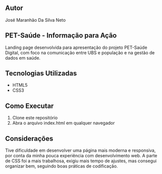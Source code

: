 
## Autor
José Maranhão Da Silva Neto

## PET-Saúde - Informação para Ação
Landing page desenvolvida para apresentação do projeto PET-Saúde Digital, com foco na comunicação entre UBS e população e na gestão de dados em saúde.

## Tecnologias Utilizadas
- HTML5
- CSS3

## Como Executar
1. Clone este repositório
2. Abra o arquivo index.html em qualquer navegador

## Considerações
Tive dificuldade em desenvolver uma página mais moderna e responsiva, por conta da minha pouca experiência com desenvolvimento web.
A parte de CSS foi a mais trabalhosa, exigiu mais tempo de ajustes, mas consegui organizar bem, seguindo boas práticas de codificação.

